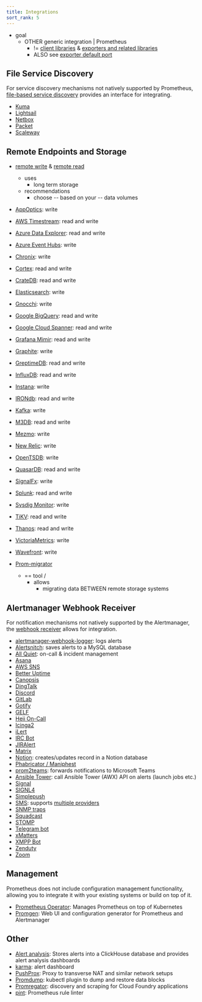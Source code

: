 ```yaml
---
title: Integrations
sort_rank: 5
---
```


* goal
  * OTHER generic integration | Prometheus
    * != [client libraries](/docs/instrumenting/clientlibs/) & [exporters and related libraries](/docs/instrumenting/exporters/)
    * ALSO see [exporter default port](https://github.com/prometheus/prometheus/wiki/Default-port-allocations)

## File Service Discovery

For service discovery mechanisms not natively supported by Prometheus,
[file-based service discovery](/docs/operating/configuration/#%3Cfile_sd_config%3E) provides an interface for integrating.

 * [Kuma](https://github.com/kumahq/kuma/tree/master/app/kuma-prometheus-sd)
 * [Lightsail](https://github.com/n888/prometheus-lightsail-sd)
 * [Netbox](https://github.com/FlxPeters/netbox-prometheus-sd)
 * [Packet](https://github.com/packethost/prometheus-packet-sd)
 * [Scaleway](https://github.com/scaleway/prometheus-scw-sd)

## Remote Endpoints and Storage

* [remote write](/docs/operating/configuration/#remote_write) & [remote read](/docs/operating/configuration/#remote_read)
  * uses
    * long term storage
  * recommendations
    * choose -- based on your -- data volumes

* [AppOptics](https://github.com/solarwinds/prometheus2appoptics): write
* [AWS Timestream](https://github.com/dpattmann/prometheus-timestream-adapter): read and write
* [Azure Data Explorer](https://github.com/cosh/PrometheusToAdx): read and write
* [Azure Event Hubs](https://github.com/bryanklewis/prometheus-eventhubs-adapter): write
* [Chronix](https://github.com/ChronixDB/chronix.ingester): write
* [Cortex](https://github.com/cortexproject/cortex): read and write
* [CrateDB](https://github.com/crate/crate_adapter): read and write
* [Elasticsearch](https://www.elastic.co/guide/en/beats/metricbeat/master/metricbeat-metricset-prometheus-remote_write.html): write
* [Gnocchi](https://gnocchi.osci.io/prometheus.html): write
* [Google BigQuery](https://github.com/KohlsTechnology/prometheus_bigquery_remote_storage_adapter): read and write
* [Google Cloud Spanner](https://github.com/google/truestreet): read and write
* [Grafana Mimir](https://github.com/grafana/mimir): read and write
* [Graphite](https://github.com/prometheus/prometheus/tree/main/documentation/examples/remote_storage/remote_storage_adapter): write
* [GreptimeDB](https://github.com/GreptimeTeam/greptimedb): read and write
* [InfluxDB](https://docs.influxdata.com/influxdb/v1.8/supported_protocols/prometheus): read and write
* [Instana](https://www.instana.com/docs/ecosystem/prometheus/#remote-write): write
* [IRONdb](https://github.com/circonus-labs/irondb-prometheus-adapter): read and write
* [Kafka](https://github.com/Telefonica/prometheus-kafka-adapter): write
* [M3DB](https://m3db.io/docs/integrations/prometheus/): read and write
* [Mezmo](https://docs.mezmo.com/telemetry-pipelines/prometheus-remote-write-pipeline-source): write
* [New Relic](https://docs.newrelic.com/docs/set-or-remove-your-prometheus-remote-write-integration): write
* [OpenTSDB](https://github.com/prometheus/prometheus/tree/main/documentation/examples/remote_storage/remote_storage_adapter): write
* [QuasarDB](https://doc.quasardb.net/master/user-guide/integration/prometheus.html): read and write
* [SignalFx](https://github.com/signalfx/metricproxy#prometheus): write
* [Splunk](https://github.com/kebe7jun/ropee): read and write
* [Sysdig Monitor](https://docs.sysdig.com/en/docs/installation/prometheus-remote-write/): write
* [TiKV](https://github.com/bragfoo/TiPrometheus): read and write
* [Thanos](https://github.com/thanos-io/thanos): read and write
* [VictoriaMetrics](https://github.com/VictoriaMetrics/VictoriaMetrics): write
* [Wavefront](https://github.com/wavefrontHQ/prometheus-storage-adapter): write

* [Prom-migrator](https://github.com/timescale/promscale/tree/master/migration-tool/cmd/prom-migrator)
  * == tool /
    * allows
      * migrating data BETWEEN remote storage systems

## Alertmanager Webhook Receiver

For notification mechanisms not natively supported by the Alertmanager, the
[webhook receiver](/docs/alerting/configuration/#webhook_config) allows for integration.

  * [alertmanager-webhook-logger](https://github.com/tomtom-international/alertmanager-webhook-logger): logs alerts
  * [Alertsnitch](https://gitlab.com/yakshaving.art/alertsnitch): saves alerts to a MySQL database
  * [All Quiet](https://allquiet.app/integrations/inbound/prometheus): on-call & incident management
  * [Asana](https://gitlab.com/lupudu/alertmanager-asana-bridge)
  * [AWS SNS](https://github.com/DataReply/alertmanager-sns-forwarder)
  * [Better Uptime](https://docs.betteruptime.com/integrations/prometheus)
  * [Canopsis](https://git.canopsis.net/canopsis-connectors/connector-prometheus2canopsis)
  * [DingTalk](https://github.com/timonwong/prometheus-webhook-dingtalk)
  * [Discord](https://github.com/benjojo/alertmanager-discord)
  * [GitLab](https://docs.gitlab.com/ee/operations/metrics/alerts.html#external-prometheus-instances)
  * [Gotify](https://github.com/DRuggeri/alertmanager_gotify_bridge)
  * [GELF](https://github.com/b-com-software-basis/alertmanager2gelf)
  * [Heii On-Call](https://heiioncall.com/guides/prometheus-integration)
  * [Icinga2](https://github.com/vshn/signalilo)
  * [iLert](https://docs.ilert.com/integrations/prometheus)
  * [IRC Bot](https://github.com/multimfi/bot)
  * [JIRAlert](https://github.com/free/jiralert)
  * [Matrix](https://github.com/matrix-org/go-neb)
  * [Notion](https://github.com/cthtuf/alertmanager-to-notion): creates/updates record in a Notion database
  * [Phabricator / Maniphest](https://github.com/knyar/phalerts)
  * [prom2teams](https://github.com/idealista/prom2teams): forwards notifications to Microsoft Teams
  * [Ansible Tower](https://github.com/pja237/prom2tower): call Ansible Tower (AWX) API on alerts (launch jobs etc.)
  * [Signal](https://github.com/dgl/alertmanager-webhook-signald)
  * [SIGNL4](https://www.signl4.com/blog/portfolio_item/prometheus-alertmanager-mobile-alert-notification-duty-schedule-escalation)
  * [Simplepush](https://codeberg.org/stealth/alertpush)
  * [SMS](https://github.com/messagebird/sachet): supports [multiple providers](https://github.com/messagebird/sachet/blob/master/examples/config.yaml)
  * [SNMP traps](https://github.com/maxwo/snmp_notifier)
  * [Squadcast](https://support.squadcast.com/docs/prometheus)
  * [STOMP](https://github.com/thewillyhuman/alertmanager-stomp-forwarder)
  * [Telegram bot](https://github.com/inCaller/prometheus_bot)
  * [xMatters](https://github.com/xmatters/xm-labs-prometheus)
  * [XMPP Bot](https://github.com/jelmer/prometheus-xmpp-alerts)
  * [Zenduty](https://docs.zenduty.com/docs/prometheus/)
  * [Zoom](https://github.com/Code2Life/nodess-apps/tree/master/src/zoom-alert-2.0)

## Management

Prometheus does not include configuration management functionality, allowing
you to integrate it with your existing systems or build on top of it.

  * [Prometheus Operator](https://github.com/coreos/prometheus-operator): Manages Prometheus on top of Kubernetes
  * [Promgen](https://github.com/line/promgen): Web UI and configuration generator for Prometheus and Alertmanager

## Other

  * [Alert analysis](https://github.com/m0nikasingh/am2ch): Stores alerts into a ClickHouse database and provides alert analysis dashboards
  * [karma](https://github.com/prymitive/karma): alert dashboard
  * [PushProx](https://github.com/RobustPerception/PushProx): Proxy to transverse NAT and similar network setups
  * [Promdump](https://github.com/ihcsim/promdump): kubectl plugin to dump and restore data blocks
  * [Promregator](https://github.com/promregator/promregator): discovery and scraping for Cloud Foundry applications
  * [pint](https://github.com/cloudflare/pint): Prometheus rule linter
